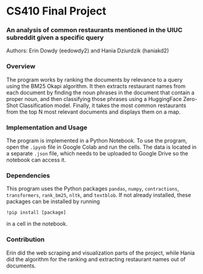 # CS410 Final Project
### An analysis of common restaurants mentioned in the UIUC subreddit given a specific query

Authors: Erin Dowdy (eedowdy2) and Hania Dziurdzik (haniakd2)

### Overview
The program works by ranking the documents by relevance to a query using the BM25 Okapi algorithm. It then extracts restaurant names from each document by finding the noun phrases in the document that contain a proper noun, and then classifying those phrases using a HuggingFace Zero-Shot Classification model. Finally, it takes the most common restaurants from the top N most relevant documents and displays them on a map.

### Implementation and Usage
The program is implemented in a Python Notebook. To use the program, open the `.ipynb` file in Google Colab and run the cells. The data is located in a separate `.json` file, which needs to be uploaded to Google Drive so the notebook can access it. 

### Dependencies
This program uses the Python packages `pandas`, `numpy`, `contractions`, `transformers`, `rank_bm25`, `nltk`, and `textblob`. If not already installed, these packages can be installed by running
 ```
 !pip install [package]
 ```
 in a cell in the notebook.

### Contribution
Erin did the web scraping and visualization parts of the project, while Hania did the algorithm for the ranking and extracting restaurant names out of documents.
